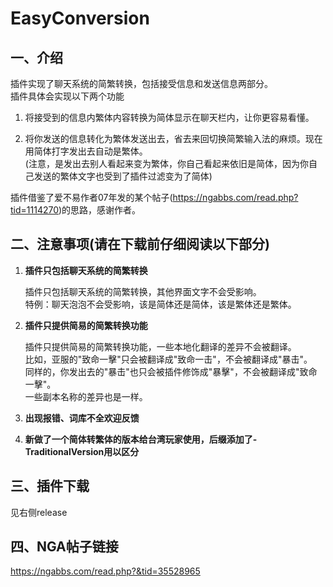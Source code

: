# EasyConversion

## 一、介绍

插件实现了聊天系统的简繁转换，包括接受信息和发送信息两部分。  
插件具体会实现以下两个功能  
1. 将接受到的信息内繁体内容转换为简体显示在聊天栏内，让你更容易看懂。

1. 将你发送的信息转化为繁体发送出去，省去来回切换简繁输入法的麻烦。现在用简体打字发出去自动是繁体。  
(注意，是发出去别人看起来变为繁体，你自己看起来依旧是简体，因为你自己发送的繁体文字也受到了插件过滤变为了简体)

插件借鉴了爱不易作者07年发的某个帖子(https://ngabbs.com/read.php?tid=1114270)的思路，感谢作者。


## 二、注意事项(请在下载前仔细阅读以下部分)

1. **插件只包括聊天系统的简繁转换**

    插件只包括聊天系统的简繁转换，其他界面文字不会受影响。  
    特例：聊天泡泡不会受影响，该是简体还是简体，该是繁体还是繁体。

1. **插件只提供简易的简繁转换功能**

    插件只提供简易的简繁转换功能，一些本地化翻译的差异不会被翻译。  
    比如，亚服的"致命一擊"只会被翻译成"致命一击"，不会被翻译成"暴击"。  
    同样的，你发出去的"暴击"也只会被插件修饰成"暴擊"，不会被翻译成"致命一擊"。  
    一些副本名称的差异也是一样。

1. **出现报错、词库不全欢迎反馈**

1. **新做了一个简体转繁体的版本给台湾玩家使用，后缀添加了-TraditionalVersion用以区分**


## 三、插件下载
见右侧release


## 四、NGA帖子链接
https://ngabbs.com/read.php?&tid=35528965
